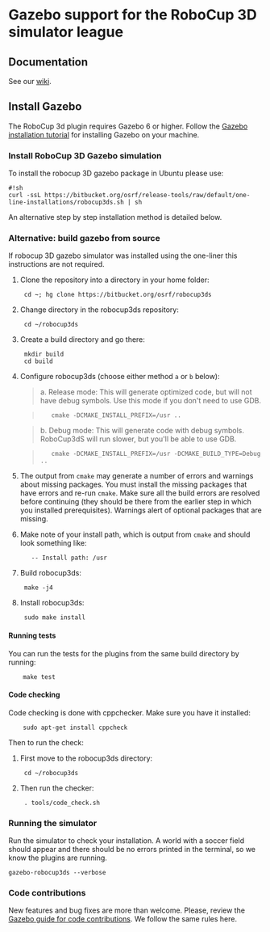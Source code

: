 # Gazebo support for the RoboCup 3D simulator league #

## Documentation

See our [wiki](https://bitbucket.org/osrf/robocup3ds/wiki/).

## Install Gazebo

The RoboCup 3d plugin requires Gazebo 6 or higher. Follow the [Gazebo installation tutorial](http://gazebosim.org/tutorials?tut=install_ubuntu&cat=install) for installing Gazebo on your machine.

### Install RoboCup 3D Gazebo simulation

To install the robocup 3D gazebo package in Ubuntu please use:

```
#!sh
curl -ssL https://bitbucket.org/osrf/release-tools/raw/default/one-line-installations/robocup3ds.sh | sh
```
An alternative step by step installation method is detailed below.

### Alternative: build gazebo from source

If robocup 3D gazebo simulator was installed using the one-liner this instructions
are not required.

1. Clone the repository into a directory in your home folder:

        cd ~; hg clone https://bitbucket.org/osrf/robocup3ds

1. Change directory in the robocup3ds repository:

        cd ~/robocup3ds

1. Create a build directory and go there:

        mkdir build
        cd build

1. Configure robocup3ds (choose either method `a` or `b` below):

    > a. Release mode: This will generate optimized code, but will not have
    debug symbols. Use this mode if you don't need to use GDB.

    >        cmake -DCMAKE_INSTALL_PREFIX=/usr ..


    > b. Debug mode: This will generate code with debug symbols. RoboCup3dS will
    run slower, but you'll be able to use GDB.

    >        cmake -DCMAKE_INSTALL_PREFIX=/usr -DCMAKE_BUILD_TYPE=Debug ..

1. The output from `cmake` may generate a number of errors and warnings
about missing packages. You must install the missing packages that have errors
and re-run `cmake`. Make sure all the build errors are resolved before
continuing (they should be there from the earlier step in which you installed
prerequisites). Warnings alert of optional packages that are missing.

1. Make note of your install path, which is output from `cmake` and should look something like:

          -- Install path: /usr

1. Build robocup3ds:

        make -j4

1. Install robocup3ds:

        sudo make install


#### Running tests

You can run the tests for the plugins from the same build directory by running:

        make test

#### Code checking

Code checking is done with cppchecker. Make sure you have it installed:

        sudo apt-get install cppcheck

Then to run the check:

1. First move to the robocup3ds directory:

        cd ~/robocup3ds

1. Then run the checker:

        . tools/code_check.sh

### Running the simulator

Run the simulator to check your installation. A world with a soccer field
should appear and there should be no errors printed in the terminal, so we know
the plugins are running.

```
gazebo-robocup3ds --verbose
```

### Code contributions

New features and bug fixes are more than welcome. Please, review the [Gazebo guide for code contributions](https://bitbucket.org/osrf/gazebo_tutorials/src/default/contrib_code/tutorial.md?fileviewer=file-view-default). We follow the same rules here.